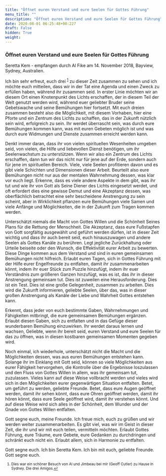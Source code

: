 ```yaml
---
title: "Öffnet euren Verstand und eure Seelen für Gottes Führung"
menu_title: ""
description: "Öffnet euren Verstand und eure Seelen für Gottes Führung"
date: 2020-08-01 06:25:48+00:227
draft: False
hidden: True
weight:
---
```

### Öffnet euren Verstand und eure Seelen für Gottes Führung

Seretta Kem - empfangen durch Al Fike am 14. November 2018, Bayview, Sydney, Australien.

Ich bin sehr erfreut, euch drei <sup id="a1">[1](#f1)</sup> zu dieser Zeit zusammen zu sehen und ich möchte euch mitteilen, dass wir in der Tat eine Agenda und einen Zweck zu erfüllen haben, während ihr zusammen seid. In erster Linie möchten wir an diesem Ort einen Knotenpunkt des Lichts erschaffen, der in diesem Teil der Welt genutzt werden wird, während euer geliebter Bruder seine Gebetswache und seine Bemühungen hier fortsetzt. Mit euch dreien zusammen besteht also die Möglichkeit, mit diesem Vorhaben, hier eine Pforte und ein Zentrum des Lichts zu schaffen, das in der Zukunft nützlich sein wird, erfolgreich zu sein. Ihr werdet überrascht sein, was durch eure Bemühungen kommen kann, was mit euren Gebeten möglich ist und was durch eure Widmungen und Dienste zusammen erreicht werden kann.

Denkt immer daran, dass ihr von vielen spirituellen Wesenheiten umgeben seid, von vielen, die Hilfe und liebevollen Dienst benötigen, um ihr Seelenwachstum zu unterstützen. Wenn wir also ein Zentrum des Lichts erschaffen, dann tun wir das nicht nur für jene auf der Erde, sondern auch für jene im spirituellen Bereich. Viele, viele Seelen profitieren davon und es gibt viele Schichten und Dimensionen dieser Arbeit. Beurteilt also eure Bemühungen nicht nur aus der mentalen Wahrnehmung dessen, was klar vor euch liegt. Erkenne, dass es viele andere Aspekte in dem gibt, was ihr tut und wie ihr von Gott als Seine Diener des Lichts eingesetzt werdet, und oft erfordert dies eine gewisse Demut und eine Akzeptanz dessen, was oberflächlich betrachtet eine sehr bescheidene Anstrengung zu sein scheint, aber in Wirklichkeit pflanzen eure Bemühungen viele Samen und viele Anfänge und Möglichkeiten, die in der Zukunft zum Tragen kommen werden.

Unterschätzt niemals die Macht von Gottes Willen und die Schönheit Seines Plans für die Rettung der Menschheit. Die Akzeptanz, dass eure Fußstapfen von Gott sorgfältig ausgewählt und geführt werden dürfen, ist in dieser Zeit wichtig und dass ihr auch bereit seid, euch hinauszuwagen und andere Seelen als Gottes Kanäle zu berühren. Legt jegliche Zurückhaltung oder Urteile beiseite oder den Wunsch, die Effektivität eurer Arbeit zu bewerten. Diese Dinge kommen aus dem Verstand und sind in euren gemeinsamen Bemühungen nicht hilfreich. Erlaubt euren Tagen, sich in Gottes Führung mit der Hilfe eurer Engelfreunde zu entfalten, damit ihr zusammenarbeiten könnt, indem ihr euer Stück zum Puzzle hinzufügt, indem ihr euer Verständnis zum größeren Ganzen hinzufügt, was es ist, das ihr in dieser Anstrengung gemeinsam tut. Dies ist zuweilen eine Herausforderung. Dies ist ein Test. Dies ist eine große Gelegenheit, zusammen zu arbeiten. Dies wird die Zukunft informieren, geliebte Seelen, über das, was in dieser großen Anstrengung als Kanäle der Liebe und Wahrheit Gottes entstehen kann.

Erkennt, dass jeder von euch bestimmte Gaben, Wahrnehmungen und Fähigkeiten mitbringt, die eure gemeinsamen Bemühungen ergänzen. Erlaubt diesen Gaben, sich zu entfalten und in das Gefüge dieser wunderbaren Bemühung einzuwirken. Ihr werdet daraus lernen und wachsen, Geliebte, wenn ihr bereit seid, euren Verstand und eure Seelen für das zu öffnen, was in diesen kostbaren gemeinsamen Momenten gegeben wird.

Noch einmal, ich wiederhole, unterschätzt nicht die Macht und die Möglichkeiten dessen, was aus euren Bemühungen entstehen kann. Solange ihr im Einklang mit Gott seid, können so viele Möglichkeiten aus eurer Fähigkeit hervorgehen, die Kontrolle über die Ergebnisse loszulassen und den Fluss von Gottes Willen in allem, was ihr gemeinsam tut, zuzulassen. Vieles kann auf diese Weise vollbracht werden und vieles wird sich in den Möglichkeiten eurer gegenwärtigen Situation entfalten. Betet, um geführt zu werden, geliebte Freunde. Betet, dass eure Augen geöffnet werden, damit ihr sehen könnt, dass eure Ohren geöffnet werden, damit ihr hören könnt, dass eure Seele geöffnet wird, damit ihr verstehen könnt. Und auf diese Weise wird sich alles in der Schönheit, dem Wunder und der Gnade von Gottes Willen entfalten.

Gott segne euch, meine Freunde. Ich freue mich, euch zu grüßen und wir werden weiter zusammenarbeiten. Es gibt viel, was wir im Geist in dieser Zeit, die ihr und wir mit euch teilen, vermitteln möchten. Erlaubt Gottes Führung, eure Träume, eure Gebete, eure Gedanken zu durchdringen und schränkt euch nicht ein. Erlaubt allem, sich in Harmonie zu entfalten.

Gott segne euch. Ich bin Seretta Kem. Ich bin mit euch, geliebte Freunde. Gott segne euch.
<small>

1. <large id="f1"> Dies war ein schöner Besuch von Al und Jimbeau bei mir (Geoff Cutler) zu Hause in Sydney. Die drei Amigos.[↩](#a1)
